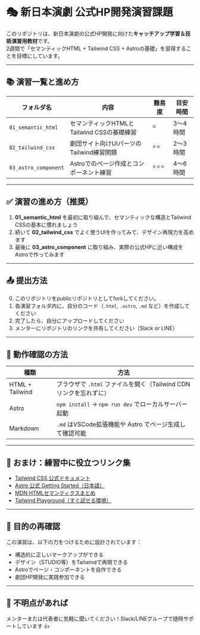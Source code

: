 # 🎭 新日本演劇 公式HP開発演習課題

このリポジトリは、新日本演劇の公式HP開発に向けた**キャッチアップ学習＆技術演習用教材**です。  
2週間で「セマンティックHTML + Tailwind CSS + Astroの基礎」を習得することを目標にしています。

---

## 📚 演習一覧と進め方

| フォルダ名 | 内容 | 難易度 | 目安時間 |
|------------|------|--------|----------|
| `01_semantic_html` | セマンティックHTMLとTailwind CSSの基礎練習 | ⭐️ | 3〜4時間 |
| `02_tailwind_css` | 劇団サイト向けUIパーツのTailwind練習問題 | ⭐️⭐️ | 2〜3時間 |
| `03_astro_component` | Astroでのページ作成とコンポーネント練習 | ⭐️⭐️⭐️ | 4〜6時間 |

---

## ✅ 演習の進め方（推奨）

1. **01_semantic_html** を最初に取り組んで、セマンティックな構造とTailwind CSSの基本に慣れましょう
2. 続いて **02_tailwind_css** でよく使うUIを作ってみて、デザイン再現力を高めます
3. 最後に **03_astro_component** に取り組み、実際の公式HPに近い構成をAstroで作ってみます

---

## 📤 提出方法

0. このリポジトリをpublicリポジトリとしてforkしてください。
1. 各演習フォルダ内に、自分のコード（`.html`, `.astro`, `.md` など）を作成してください
2. 完了したら、自分にアップロードしてください
3. メンターにリポジトリのリンクを共有してください（Slack or LINE）

---

## 🧪 動作確認の方法

| 種類 | 方法 |
|------|------|
| HTML + Tailwind | ブラウザで `.html` ファイルを開く（Tailwind CDNリンクを忘れずに） |
| Astro | `npm install` → `npm run dev` でローカルサーバー起動 |
| Markdown | `.md` はVSCode拡張機能や Astro でページ生成して確認可能 |

---

## 🧩 おまけ：練習中に役立つリンク集

- [Tailwind CSS 公式ドキュメント](https://tailwindcss.com/docs)
- [Astro 公式 Getting Started（日本語）](https://docs.astro.build/ja/getting-started/)
- [MDN HTMLセマンティクスまとめ](https://developer.mozilla.org/ja/docs/Glossary/Semantics)
- [Tailwind Playground（すぐ試せる環境）](https://play.tailwindcss.com/)

---

## 📌 目的の再確認

この演習は、以下の力をつけるために設計されています：

- 構造的に正しいマークアップができる
- デザイン（STUDIO等）をTailwindで再現できる
- Astroでページ・コンポーネントを自作できる
- 劇団HP開発に実践参加できる

---

## 💬 不明点があれば

メンターまたは代表者に気軽に聞いてください！Slack/LINEグループで随時サポートしています 👍

